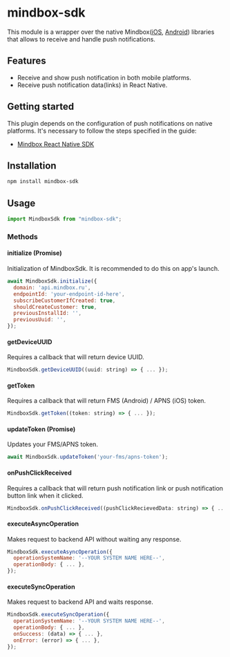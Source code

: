 # mindbox-sdk

This module is a wrapper over the native Mindbox([iOS](https://github.com/mindbox-moscow/ios-sdk),
[Android](https://github.com/mindbox-moscow/android-sdk)) libraries that allows to 
receive and handle push notifications.

## Features

* Receive and show push notification in both mobile platforms.
* Receive push notification data(links) in React Native.

## Getting started

This plugin depends on the configuration of push notifications on native platforms. It's necessary 
to follow the steps specified in the guide:

* [Mindbox React Native SDK](https://developers.mindbox.ru/docs/react-native-sdk)

## Installation

```sh
npm install mindbox-sdk
```

## Usage

```js
import MindboxSdk from "mindbox-sdk";
```

### Methods

#### initialize (Promise)

Initialization of MindboxSdk. It is recommended to do this on app's launch.

```js
await MindboxSdk.initialize({
  domain: 'api.mindbox.ru',
  endpointId: 'your-endpoint-id-here',
  subscribeCustomerIfCreated: true,
  shouldCreateCustomer: true,
  previousInstallId: '',
  previousUuid: '',
});
```

#### getDeviceUUID

Requires a callback that will return device UUID.

```js
MindboxSdk.getDeviceUUID((uuid: string) => { ... });
```

#### getToken

Requires a callback that will return FMS (Android) / APNS (iOS) token.

```js
MindboxSdk.getToken((token: string) => { ... });
```

#### updateToken (Promise)

Updates your FMS/APNS token.

```js
await MindboxSdk.updateToken('your-fms/apns-token');
```

#### onPushClickReceived

Requires a callback that will return push notification link or push notification button link when it clicked.

```js
MindboxSdk.onPushClickReceived((pushClickRecievedData: string) => { ... });
```

#### executeAsyncOperation

Makes request to backend API without waiting any response.

```js
MindboxSdk.executeAsyncOperation({
  operationSystemName: '--YOUR SYSTEM NAME HERE--',
  operationBody: { ... },
});
```

#### executeSyncOperation

Makes request to backend API and waits response.

```js
MindboxSdk.executeSyncOperation({
  operationSystemName: '--YOUR SYSTEM NAME HERE--',
  operationBody: { ... },
  onSuccess: (data) => { ... },
  onError: (error) => { ... },
});
```
